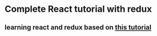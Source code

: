 # Complete React tutorial with redux
## learning react and redux based on [this tutorial](https://www.youtube.com/playlist?list=PL4cUxeGkcC9ij8CfkAY2RAGb-tmkNwQHG)